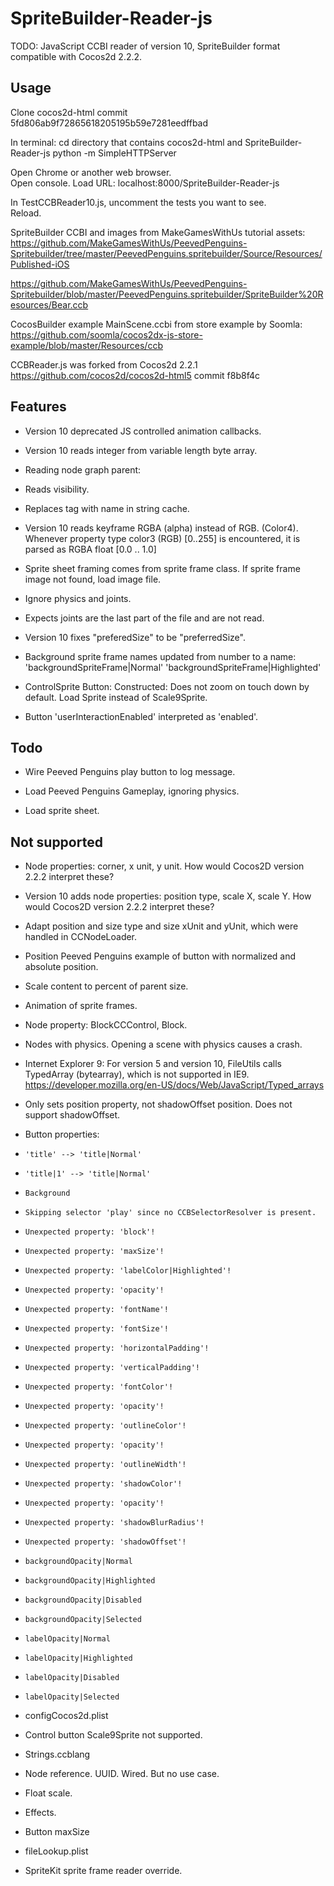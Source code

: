 SpriteBuilder-Reader-js
=======================

TODO:  JavaScript CCBI reader of version 10, SpriteBuilder format compatible with Cocos2d 2.2.2.  


Usage
-----

Clone cocos2d-html commit 5fd806ab9f72865618205195b59e7281eedffbad

In terminal:
cd directory that contains cocos2d-html and SpriteBuilder-Reader-js
python -m SimpleHTTPServer

Open Chrome or another web browser.  
Open console.
Load URL:
localhost:8000/SpriteBuilder-Reader-js

In TestCCBReader10.js, uncomment the tests you want to see.  
Reload.

SpriteBuilder CCBI and images from MakeGamesWithUs tutorial assets:
https://github.com/MakeGamesWithUs/PeevedPenguins-Spritebuilder/tree/master/PeevedPenguins.spritebuilder/Source/Resources/Published-iOS

https://github.com/MakeGamesWithUs/PeevedPenguins-Spritebuilder/blob/master/PeevedPenguins.spritebuilder/SpriteBuilder%20Resources/Bear.ccb

CocosBuilder example MainScene.ccbi from store example by Soomla:
https://github.com/soomla/cocos2dx-js-store-example/blob/master/Resources/ccb

CCBReader.js was forked from Cocos2d 2.2.1
https://github.com/cocos2d/cocos2d-html5
commit f8b8f4c


Features
--------

 * Version 10 deprecated JS controlled animation callbacks.
 
 * Version 10 reads integer from variable length byte array.
  
 * Reading node graph parent:
  
 * Reads visibility.
 
 * Replaces tag with name in string cache.
  
 * Version 10 reads keyframe RGBA (alpha) instead of RGB.  (Color4).  Whenever property type color3 (RGB) [0..255] is encountered, it is parsed as RGBA float [0.0 .. 1.0]
  
 * Sprite sheet framing comes from sprite frame class.
   If sprite frame image not found, load image file.
  
 * Ignore physics and joints.  
 
 * Expects joints are the last part of the file and are not read.
 
 * Version 10 fixes "preferedSize" to be "preferredSize".

 * Background sprite frame names updated from number to a name:
   'backgroundSpriteFrame|Normal'
   'backgroundSpriteFrame|Highlighted' 
 
 * ControlSprite Button:
       Constructed:  Does not zoom on touch down by default.
       Load Sprite instead of Scale9Sprite.
 
 * Button 'userInteractionEnabled' interpreted as 'enabled'.

Todo
----

 * Wire Peeved Penguins play button to log message.

 * Load Peeved Penguins Gameplay, ignoring physics.

 * Load sprite sheet.
 
Not supported
-------------

 * Node properties:  corner, x unit, y unit.  How would Cocos2D version 2.2.2 interpret these?
 
 * Version 10 adds node properties:  position type, scale X, scale Y.  How would Cocos2D version 2.2.2 interpret these?
 
 * Adapt position and size type and size xUnit and yUnit, which were handled in CCNodeLoader. 

 * Position Peeved Penguins example of button with normalized and absolute position.

 * Scale content to percent of parent size.

 * Animation of sprite frames.
 
 * Node property:  BlockCCControl, Block.

 * Nodes with physics.  Opening a scene with physics causes a crash.

 * Internet Explorer 9: For version 5 and version 10, FileUtils calls TypedArray (bytearray), which is not supported in IE9.
 <https://developer.mozilla.org/en-US/docs/Web/JavaScript/Typed_arrays>

 * Only sets position property, not shadowOffset position.  Does not support shadowOffset.
 
 * Button properties:
 *     'title' --> 'title|Normal'
 *     'title|1' --> 'title|Normal'
 *     Background 
 *     Skipping selector 'play' since no CCBSelectorResolver is present.
 *     Unexpected property: 'block'!
 *     Unexpected property: 'maxSize'!
 *     Unexpected property: 'labelColor|Highlighted'!
 *     Unexpected property: 'opacity'!
 *     Unexpected property: 'fontName'!
 *     Unexpected property: 'fontSize'!
 *     Unexpected property: 'horizontalPadding'!
 *     Unexpected property: 'verticalPadding'!
 *     Unexpected property: 'fontColor'!
 *     Unexpected property: 'opacity'!
 *     Unexpected property: 'outlineColor'!
 *     Unexpected property: 'opacity'!
 *     Unexpected property: 'outlineWidth'!
 *     Unexpected property: 'shadowColor'!
 *     Unexpected property: 'opacity'!
 *     Unexpected property: 'shadowBlurRadius'!
 *     Unexpected property: 'shadowOffset'! 
 *     backgroundOpacity|Normal
 *     backgroundOpacity|Highlighted
 *     backgroundOpacity|Disabled
 *     backgroundOpacity|Selected
 *     labelOpacity|Normal
 *     labelOpacity|Highlighted
 *     labelOpacity|Disabled
 *     labelOpacity|Selected

 * configCocos2d.plist 
 
 * Control button Scale9Sprite not supported.
 
 * Strings.ccblang
 
 * Node reference.  UUID.  Wired.  But no use case.
 
 * Float scale.
 
 * Effects.
 
 * Button maxSize
 
 * fileLookup.plist
 
 * SpriteKit sprite frame reader override.

